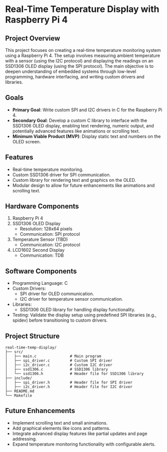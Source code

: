 # Real-Time Temperature Display with Raspberry Pi 4

## Project Overview
This project focuses on creating a real-time temperature monitoring system using a Raspberry Pi 4. The setup involves measuring ambient temperature with a sensor (using the I2C protocol) and displaying the readings on an SSD1306 OLED display (using the SPI protocol). The main objective is to deepen understanding of embedded systems through low-level programming, hardware interfacing, and writing custom drivers and libraries.

## Goals
- **Primary Goal**: Write custom SPI and I2C drivers in C for the Raspberry Pi 4.
- **Secondary Goal**: Develop a custom C library to interface with the SSD1306 OLED display, enabling text rendering, numeric output, and potentially advanced features like animations or scrolling text.
- **Minimum Viable Product (MVP)**: Display static text and numbers on the OLED screen.

## Features
- Real-time temperature monitoring.
- Custom SSD1306 driver for SPI communication.
- Custom library for rendering text and graphics on the OLED.
- Modular design to allow for future enhancements like animations and scrolling text.

## Hardware Components
1. Raspberry Pi 4
2. SSD1306 OLED Display
   - Resolution: 128x64 pixels
   - Communication: SPI protocol
3. Temperature Sensor (TBD)
   - Communication: I2C protocol
4. LCD1602 Second Display
   - Communication: TDB

## Software Components
- Programming Language: C
- Custom Drivers:
  - SPI driver for OLED communication.
  - I2C driver for temperature sensor communication.
- Libraries:
  - SSD1306 OLED library for handling display functionality.
- Testing: Validate the display setup using predefined SPI libraries (e.g., spidev) before transitioning to custom drivers.

## Project Structure
```
real-time-temp-display/
├── src/
│   ├── main.c               # Main program
│   ├── spi_driver.c         # Custom SPI driver
│   ├── i2c_driver.c         # Custom I2C driver
│   ├── ssd1306.c            # SSD1306 library
│   └── ssd1306.h            # Header file for SSD1306 library
├── include/
│   ├── spi_driver.h         # Header file for SPI driver
│   ├── i2c_driver.h         # Header file for I2C driver
├── README.md
└── Makefile
```

## Future Enhancements
- Implement scrolling text and small animations.
- Add graphical elements like icons and patterns.
- Integrate advanced display features like partial updates and page addressing.
- Expand temperature monitoring functionality with configurable alerts.
